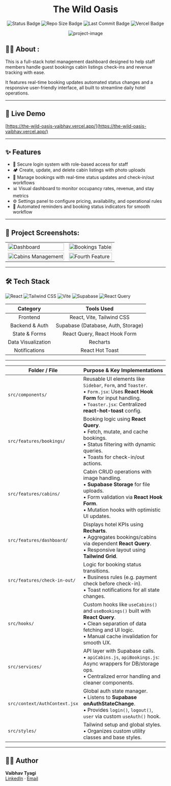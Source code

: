 <h1 align="center" id="title">The Wild Oasis</h1>

<p align="center">
  <img src="https://img.shields.io/badge/Status-Active-brightgreen" alt="Status Badge">
  <img src="https://img.shields.io/github/repo-size/its-vaibhav04/The-Wild-Oasis" alt="Repo Size Badge">
  <img src="https://img.shields.io/github/last-commit/its-vaibhav04/The-Wild-Oasis" alt="Last Commit Badge">
  <img src="https://img.shields.io/badge/Deployed-Vercel-black?logo=vercel" alt="Vercel Badge">
</p>


<p align="center"><img src="https://socialify.git.ci/its-vaibhav04/The-Wild-Oasis/image?custom_language=JavaScript&amp;font=Source+Code+Pro&amp;language=1&amp;name=1&amp;owner=1&amp;pattern=Solid&amp;stargazers=1&amp;theme=Auto" alt="project-image"></p>

## 👋🏼 About :
<p id="description">This is a full-stack hotel management dashboard designed to help staff members handle guest bookings cabin listings check-ins and revenue tracking with ease. </p>
 <p> It features real-time booking updates automated status changes and a responsive user-friendly interface, all built to streamline daily hotel operations.</p>

---
<h2>🚀 Live Demo</h2>

[https://the-wild-oasis-vaibhav.vercel.app/](https://the-wild-oasis-vaibhav.vercel.app/)

---

## ✨ Features

- 🔐 Secure login system with role-based access for staff
- 🏕️ Create, update, and delete cabin listings with photo uploads
- 📆 Manage bookings with real-time status updates and check-in/out workflows
- 📊 Visual dashboard to monitor occupancy rates, revenue, and stay metrics
- ⚙️ Settings panel to configure pricing, availability, and operational rules
- 🔔 Automated reminders and booking status indicators for smooth workflow

---

<h2>📸 Project Screenshots:</h2>

<table>
  <tr>
    <td>
      <img src="https://i.postimg.cc/D0kM95Fk/Screenshot-2025-07-13-at-12-24-14-PM.png" alt="Dashboard" width="100%" />
    </td>
    <td>
      <img src="https://i.postimg.cc/vmKjzbNm/Screenshot-2025-07-13-at-12-15-15-PM.png" alt="Bookings Table" width="100%" />
    </td>
  </tr>
  <tr>
    <td>
      <img src="https://i.postimg.cc/tJ3MpPC1/Screenshot-2025-07-13-at-12-15-38-PM.png" alt="Cabins Management" width="100%" />
    </td>
    <td>
      <img src="https://i.postimg.cc/hj7YZ6k1/Screenshot-2025-07-13-at-12-16-40-PM.png" alt="Fourth Feature" width="100%" />
    </td>
  </tr>
</table>


---
## 🛠 Tech Stack

<p align="left">
  <img src="https://img.shields.io/badge/React-20232A?style=flat&logo=react&logoColor=61DAFB" alt="React">
  <img src="https://img.shields.io/badge/TailwindCSS-06B6D4?style=flat&logo=tailwind-css&logoColor=white" alt="Tailwind CSS">
  <img src="https://img.shields.io/badge/Vite-646CFF?style=flat&logo=vite&logoColor=white" alt="Vite">
  <img src="https://img.shields.io/badge/Supabase-3ECF8E?style=flat&logo=supabase&logoColor=white" alt="Supabase">
  <img src="https://img.shields.io/badge/React_Query-FF4154?style=flat&logo=react-query&logoColor=white" alt="React Query">
</p>

| **Category** 	| **Tools Used** 	|
|:---:	|:---:	|
| Frontend 	| React, Vite, Tailwind CSS 	|
| Backend & Auth 	| Supabase (Database, Auth, Storage) 	|
| State & Forms 	| React Query, React Hook Form 	|
| Data Visualization 	| Recharts 	|
| Notifications 	| React Hot Toast 	|

---
| **Folder / File**             | **Purpose & Key Implementations**                                                                                                  |
|------------------------------|-------------------------------------------------------------------------------------------------------------------------------------|
| `src/components/`            | Reusable UI elements like `Sidebar`, `Form`, and `Toaster`. <br>• `Form.jsx`: Uses **React Hook Form** for input handling.<br>• `Toaster.jsx`: Centralized **react-hot-toast** config. |
| `src/features/bookings/`     | Booking logic using **React Query**.<br>• Fetch, mutate, and cache bookings.<br>• Status filtering with dynamic queries.<br>• Toasts for check-in/out actions. |
| `src/features/cabins/`       | Cabin CRUD operations with image handling.<br>• **Supabase Storage** for file uploads.<br>• Form validation via **React Hook Form**.<br>• Mutation hooks with optimistic UI updates. |
| `src/features/dashboard/`    | Displays hotel KPIs using **Recharts**.<br>• Aggregates bookings/cabins via dependent **React Query**.<br>• Responsive layout using **Tailwind Grid**. |
| `src/features/check-in-out/` | Logic for booking status transitions.<br>• Business rules (e.g. payment check before check-in).<br>• Toast notifications for all state changes. |
| `src/hooks/`                 | Custom hooks like `useCabins()` and `useBookings()` built with **React Query**.<br>• Clean separation of data fetching and UI logic.<br>• Manual cache invalidation for smooth UX. |
| `src/services/`              | API layer with Supabase calls.<br>• `apiCabins.js`, `apiBookings.js`: Async wrappers for DB/storage ops.<br>• Centralized error handling and cleaner components. |
| `src/context/AuthContext.jsx`| Global auth state manager.<br>• Listens to **Supabase onAuthStateChange**.<br>• Provides `login()`, `logout()`, `user` via custom `useAuth()` hook. |
| `src/styles/`                | Tailwind setup and global styles.<br>• Organizes custom utility classes and base styles.                                           |


---
## 👨‍💻 Author

**Vaibhav Tyagi**  
[LinkedIn](https://linkedin.com/in/vaibhavtyagi05) · [Email](mailto:tyagi.vaibhav4814@gmail.com)


